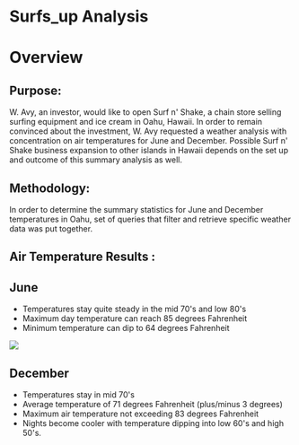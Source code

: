 # Surfs_up Analysis
# Overview
## Purpose:
W. Avy, an investor, would like to open Surf n' Shake, a chain store selling surfing equipment and ice cream in Oahu, Hawaii.  In order to remain convinced about the investment, W. Avy requested a weather analysis with concentration on air temperatures for June and December.  Possible Surf n' Shake business expansion to other islands in Hawaii depends on the set up and outcome of this summary analysis as well.

## Methodology:
In order to determine the summary statistics for June and December temperatures in Oahu, set of queries that filter and retrieve specific weather data was put together.

## Air Temperature Results :
## June 
* Temperatures stay quite steady in the mid 70's and low 80's
* Maximum day temperature can reach 85 degrees Fahrenheit
* Minimum temperature can dip to 64 degrees Fahrenheit

![](PyBer%20Summary%20of%20Fares%20-%20Weekly.png)


## December
* Temperatures stay in mid 70's 
* Average temperature of 71 degrees Fahrenheit (plus/minus 3 degrees)
* Maximum air temperature not exceeding 83 degrees Fahrenheit
* Nights become cooler with temperature dipping into low 60's and high 50's.

